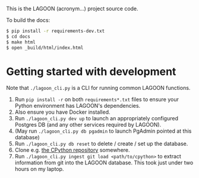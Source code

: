 
This is the LAGOON (acronym...) project source code.

To build the docs:

```sh
$ pip install -r requirements-dev.txt
$ cd docs
$ make html
$ open _build/html/index.html
```

# Getting started with development

Note that `./lagoon_cli.py` is a CLI for running common LAGOON functions.

1. Run `pip install -r` on both `requirements*.txt` files to ensure your Python environment has LAGOON's dependencies.
1. Also ensure you have Docker installed.
2. Run `./lagoon_cli.py dev up` to launch an appropriately configured Postgres DB (and any other services required by LAGOON).
3. (May run `./lagoon_cli.py db pgadmin` to launch PgAdmin pointed at this database)
4. Run `./lagoon_cli.py db reset` to delete / create / set up the database.
5. Clone e.g. [the CPython repository](https://github.com/python/cpython) somewhere.
6. Run `./lagoon_cli.py ingest git load <path/to/cpython>` to extract information from git into the LAGOON database. This took just under two hours on my laptop.

